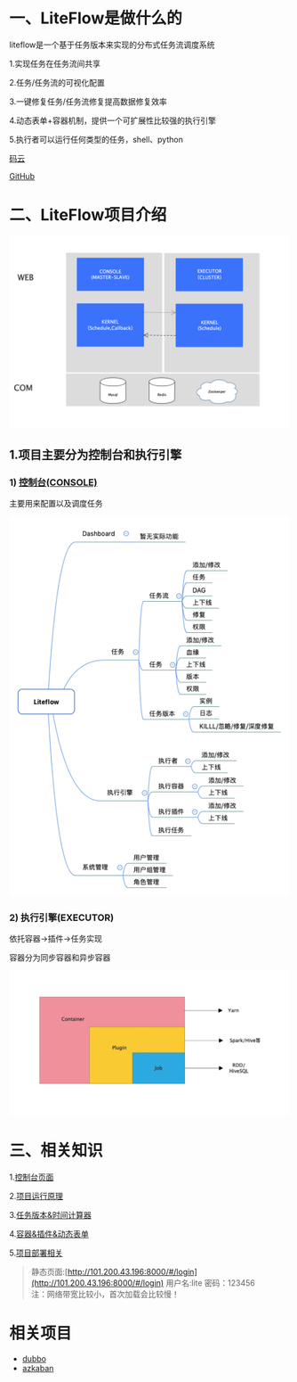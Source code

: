 # 一、LiteFlow是做什么的

liteflow是一个基于任务版本来实现的分布式任务流调度系统

1.实现任务在任务流间共享

2.任务/任务流的可视化配置

3.一键修复任务/任务流修复提高数据修复效率

4.动态表单+容器机制，提供一个可扩展性比较强的执行引擎

5.执行者可以运行任何类型的任务，shell、python

[码云](https://gitee.com/yueyunyue/liteflow)

[GitHub](https://github.com/yueyunyue/liteflow)


# 二、LiteFlow项目介绍
![module-struct](./docs/img/module-struct.png "模块图")

## 1.项目主要分为控制台和执行引擎
   ### 1) [控制台(CONSOLE)](./docs/md/console.md)
   主要用来配置以及调度任务
   
   ![instruction](./docs/img/instruction.png "功能介绍")
   
   ### 2) 执行引擎(EXECUTOR)
   
   依托容器->插件->任务实现
   
   容器分为同步容器和异步容器
  
   ![container](./docs/img/container-plugin-job.png "容器")


# 三、相关知识

 1.[控制台页面](docs/md/console.md)

 2.[项目运行原理](docs/md/developer.md)

 3.[任务版本&时间计算器](docs/md/task-version.md)
 
 4.[容器&插件&动态表单](docs/md/container-dynamic-form.md)
 
 5.[项目部署相关](docs/md/deploy.md)

> 静态页面:[http://101.200.43.196:8000/#/login](http://101.200.43.196:8000/#/login)
> 用户名:lite 密码：123456  
> 注：网络带宽比较小，首次加载会比较慢！

# 相关项目
- [dubbo](https://github.com/apache/incubator-dubbo)
- [azkaban](https://github.com/azkaban/azkaban)
